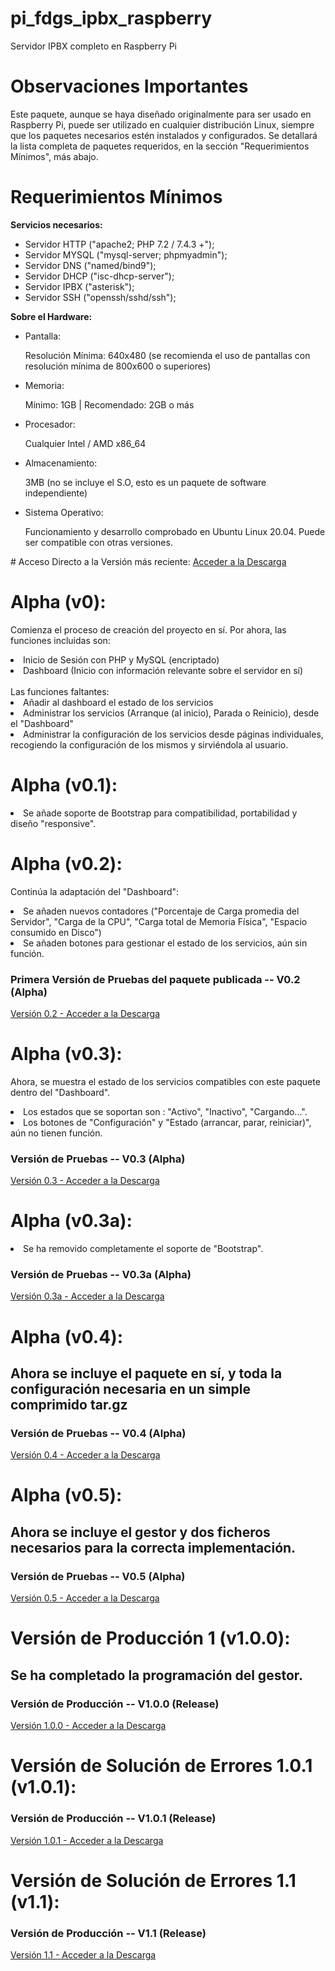 # pi_fdgs_ipbx_raspberry
Servidor IPBX completo en Raspberry Pi

# Observaciones Importantes
Este paquete, aunque se haya diseñado originalmente para ser usado en Raspberry Pi, puede ser utilizado
en cualquier distribución Linux, siempre que los paquetes necesarios estén instalados y configurados.
Se detallará la lista completa de paquetes requeridos, en la sección "Requerimientos Mínimos", más abajo.

# Requerimientos Mínimos
  <b>Servicios necesarios:</b>
  <ul>
  <li>Servidor HTTP ("apache2; PHP 7.2 / 7.4.3 +");</li>
  <li>Servidor MYSQL ("mysql-server; phpmyadmin");</li>
  <li>Servidor DNS ("named/bind9");</li>
  <li>Servidor DHCP ("isc-dhcp-server");</li>
  <li>Servidor IPBX ("asterisk");</li>
  <li>Servidor SSH ("openssh/sshd/ssh");</li>
  </ul>

  <b>Sobre el Hardware:</b>
  <ul>
  <li>Pantalla:<p>Resolución Mínima: 640x480 (se recomienda el uso de pantallas con resolución mínima de 800x600 o superiores)</p></li>
  <li>Memoria: <p>Mínimo: 1GB | Recomendado: 2GB o más</p></li>
  <li>Procesador: <p>Cualquier Intel / AMD x86_64</p></li>
  <li>Almacenamiento: <p>3MB (no se incluye el S.O, esto es un paquete de software independiente)</p></li>
  <li>Sistema Operativo: <p>Funcionamiento y desarrollo comprobado en Ubuntu Linux 20.04. Puede ser compatible con otras versiones.</p>
  </ul>
# Acceso Directo a la Versión más reciente:
<a href="https://github.com/LightOracle67/voipmin/releases/tag/latest/">Acceder a la Descarga</a>

# Alpha (v0):
Comienza el proceso de creación del proyecto en sí.
Por ahora, las funciones incluidas son:
<li>Inicio de Sesión con PHP y MySQL (encriptado)</li>
<li>Dashboard (Inicio con información relevante sobre el servidor en sí)</li><br>
Las funciones faltantes:
<li>Añadir al dashboard el estado de los servicios</li>
<li>Administrar los servicios (Arranque (al inicio), Parada o Reinicio), desde el "Dashboard"</li>
<li>Administrar la configuración de los servicios desde páginas individuales, recogiendo la configuración de los mismos y sirviéndola al usuario.</li>
  
# Alpha (v0.1):
<li>Se añade soporte de Bootstrap para compatibilidad, portabilidad y diseño "responsive".</li>

# Alpha (v0.2):
Continúa la adaptación del "Dashboard":
<li>Se añaden nuevos contadores ("Porcentaje de Carga promedia del Servidor", "Carga de la CPU", "Carga total de Memoria Física", "Espacio consumido en Disco")</li>
<li>Se añaden botones para gestionar el estado de los servicios, aún sin función.</li>
<h3>Primera Versión de Pruebas del paquete publicada -- V0.2 (Alpha)</h3>
<a href="https://github.com/LightOracle67/voipmin/releases/tag/v0.2">Versión 0.2 - Acceder a la Descarga</a>

# Alpha (v0.3):
Ahora, se muestra el estado de los servicios compatibles con este paquete dentro del "Dashboard".
<li>Los estados que se soportan son : "Activo", "Inactivo", "Cargando...".</li>
<li>Los botones de "Configuración" y "Estado (arrancar, parar, reiniciar)", aún no tienen función.</li>
<h3>Versión de Pruebas -- V0.3 (Alpha)</h3>
<a href="https://github.com/LightOracle67/voipmin/releases/tag/v0.3">Versión 0.3 - Acceder a la Descarga</a>

# Alpha (v0.3a):
<li>Se ha removido completamente el soporte de "Bootstrap".</li>
<h3>Versión de Pruebas -- V0.3a (Alpha)</h3>
<a href="https://github.com/LightOracle67/voipmin/releases/tag/v0.3a">Versión 0.3a - Acceder a la Descarga</a>

# Alpha (v0.4):
<h2>Ahora se incluye el paquete en sí, y toda la configuración necesaria en un simple comprimido tar.gz</h2>
<h3>Versión de Pruebas -- V0.4 (Alpha)</h3>
<a href="https://github.com/LightOracle67/voipmin/releases/tag/v0.4">Versión 0.4 - Acceder a la Descarga</a>

# Alpha (v0.5):
<h2>Ahora se incluye el gestor y dos ficheros necesarios para la correcta implementación.</h2>
<h3>Versión de Pruebas -- V0.5 (Alpha)</h3>
<a href="https://github.com/LightOracle67/voipmin/releases/tag/v0.5">Versión 0.5 - Acceder a la Descarga</a>

# Versión de Producción 1 (v1.0.0):
<h2>Se ha completado la programación del gestor.</h2>
<h3>Versión de Producción -- V1.0.0 (Release)</h3>
<a href="https://github.com/LightOracle67/voipmin/releases/tag/v1.0.0">Versión 1.0.0 - Acceder a la Descarga</a>

# Versión de Solución de Errores 1.0.1 (v1.0.1):
<h3>Versión de Producción -- V1.0.1 (Release)</h3>
<a href="https://github.com/LightOracle67/voipmin/releases/tag/v1.0.1">Versión 1.0.1 - Acceder a la Descarga</a>

# Versión de Solución de Errores 1.1 (v1.1):
<h3>Versión de Producción -- V1.1 (Release)</h3>
<a href="https://github.com/LightOracle67/voipmin/releases/tag/v1.1">Versión 1.1 - Acceder a la Descarga</a>
